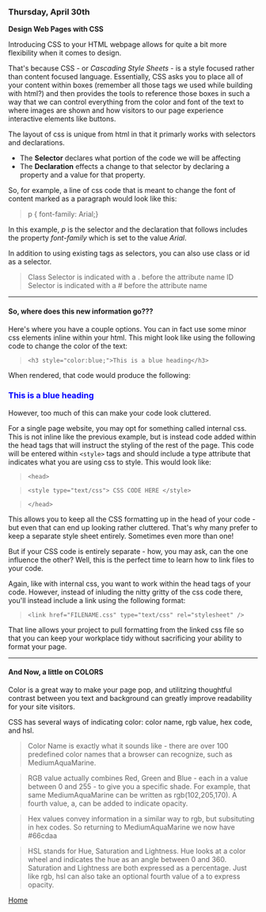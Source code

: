### Thursday, April 30th  

**Design Web Pages with CSS**

Introducing CSS to your HTML webpage allows for quite a bit more flexibility when it comes to design.

That's because CSS - or *Cascading Style Sheets* - is a style focused rather than content focused language.  Essentially, CSS asks you to place all of your content within boxes (remember all those tags we used while building with html?) and then provides the tools to reference those boxes in such a way that we can control everything from the color and font of the text to where images are shown and how visitors to our page experience interactive elements like buttons.

The layout of css is unique from html in that it primarly works with selectors and declarations.

* The **Selector** declares what portion of the code we will be affecting
* The **Declaration** effects a change to that selector by declaring a property and a value for that property.

So, for example, a line of css code that is meant to change the font of content marked as a paragraph would look like this:

> p {
    font-family: Arial;}

In this example, *p* is the selector and the declaration that follows includes the property *font-family* which is set to the value *Arial*.

In addition to using existing tags as selectors, you can also use class or id as a selector. 

>Class Selector is indicated with a . before the attribute name
>ID Selector is indicated with a # before the attribute name

---

#### So, where does this new information go???

Here's where you have a couple options.  You can in fact use some minor css elements inline within your html.  This might look like using the following code to change the color of the text:

>  `<h3 style="color:blue;">This is a blue heading</h3>` 

When rendered, that code would produce the following: <h3 style="color:blue;">This is a blue heading</h3>

However, too much of this can make your code look cluttered.

For a single page website, you may opt for something called internal css.  This is not inline like the previous example, but is instead code added within the head tags that will instruct the styling of the rest of the page.  This code will be entered within `<style>` tags and should include a type attribute that indicates what you are using css to style.  This would look like:

> `<head>`

>`<style type="text/css"> CSS CODE HERE </style>`

>`</head>`

This allows you to keep all the CSS formatting up in the head of your code - but even that can end up looking rather cluttered.  That's why many prefer to keep a separate style sheet entirely.  Sometimes even more than one!

But if your CSS code is entirely separate - how, you may ask, can the one influence the other?  Well, this is the perfect time to learn how to link files to your code.

Again, like with internal css, you want to work within the head tags of your code.  However, instead of inluding the nitty gritty of the css code there, you'll instead include a link using the following format:

> `<link href="FILENAME.css" type="text/css" rel="stylesheet" />`

That line allows your project to pull formatting from the linked css file so that you can keep your workplace tidy without sacrificing your ability to format your page.

---

#### And Now, a little on COLORS

Color is a great way to make your page pop, and utilitzing thoughtful contrast between you text and background can greatly improve readability for your site visitors.

CSS has several ways of indicating color: color name, rgb value, hex code, and hsl.

>Color Name is exactly what it sounds like - there are over 100 predefined color names that a browser can recognize, such as MediumAquaMarine.

>RGB value actually combines Red, Green and Blue - each in a value between 0 and 255 - to give you a specific shade.  For example, that same MediumAquaMarine can be written as rgb(102,205,170).  A fourth value, a, can be added to indicate opacity.

>Hex values convey information in a similar way to rgb, but subsituting in hex codes.  So returning to MediumAquaMarine we now have #66cdaa

>HSL stands for Hue, Saturation and Lightness.  Hue looks at a color wheel and indicates the hue as an angle between 0 and 360.  Saturation and Lightness are both expressed as a percentage.  Just like rgb, hsl can also take an optional fourth value of a to express opacity.

[Home](https://jchinzi.github.io/learning-journal/)